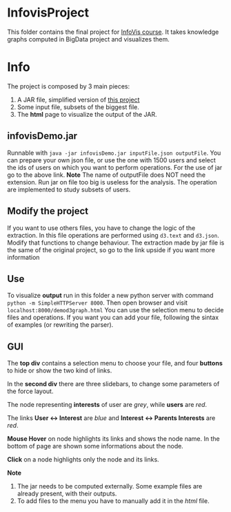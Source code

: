 # InfovisProject
This folder contains the final project for [InfoVis course](http://www.dia.uniroma3.it/~infovis/index.php). It takes knowledge graphs computed in BigData project and visualizes them.

# Info 
The project is composed by 3 main pieces:
1. A JAR file, simplified version of [this project](https://github.com/carloLV/KnowledgeGraph)
2. Some input file, subsets of the biggest file.
3. The **html** page to visualize the output of the JAR.

## infovisDemo.jar
Runnable with `java -jar infovisDemo.jar inputFile.json outputFile`.
You can prepare your own json file, or use the one with 1500 users and select the ids of users on which you want to perform operations. For the use of jar go to the above link.
**Note**
The name of outputFile does NOT need the extension.
Run jar on file too big is useless for the analysis. The operation are implemented to study subsets of users.

## Modify the project
If you want to use others files, you have to change the logic of the extraction. In this file operations are performed using `d3.text` and `d3.json`. Modify that functions to change behaviour.
The extraction made by jar file is the same of the original project, so go to the link upside if you want more information

## Use
To visualize **output** run in this folder a new python server with command `python -m SimpleHTTPServer 8000`.
Then open browser and visit `localhost:8000/demod3graph.html`
You can use the selection menu to decide files and operations. If you want you can add your file, following the sintax of examples (or rewriting the parser).

## GUI
The **top div** contains a selection menu to choose your file, and four **buttons** to hide or show the two kind of links.

In the **second div** there are three slidebars, to change some parameters of the force layout.

The node representing **interests** of user are *grey*, while **users** are *red*.

The links **User <-> Interest** are *blue* and **Interest <-> Parents Interests** are *red*. 

**Mouse Hover** on node highlights its links and shows the node name. In the bottom of page are shown some informations about the node.

**Click** on a node highlights only the node and its links. 

**Note**
1. The jar needs to be computed externally. Some example files are already present, with their outputs.
2. To add files to the menu you have to manually add it in the *html* file.